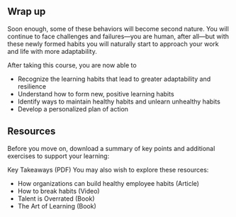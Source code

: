## Wrap up

Soon enough, some of these behaviors will become second nature. You will continue to face challenges and failures—you are human, after all—but with these newly formed habits you will naturally start to approach your work and life with more adaptability.

After taking this course, you are now able to

+ Recognize the learning habits that lead to greater adaptability and resilience
+ Understand how to form new, positive learning habits
+ Identify ways to maintain healthy habits and unlearn unhealthy habits
+ Develop a personalized plan of action


## Resources

Before you move on, download a summary of key points and additional exercises to support your learning:

Key Takeaways (PDF)
You may also wish to explore these resources:

+ How organizations can build healthy employee habits (Article)
+ How to break habits (Video)
+ Talent is Overrated (Book)
+ The Art of Learning (Book)
